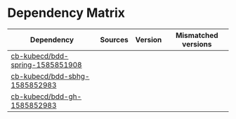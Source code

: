 # Dependency Matrix

Dependency | Sources | Version | Mismatched versions
---------- | ------- | ------- | -------------------
[cb-kubecd/bdd-spring-1585851908](https://github.com/cb-kubecd/bdd-spring-1585851908.git) |  | []() | 
[cb-kubecd/bdd-sbhg-1585852983](https://github.com/cb-kubecd/bdd-sbhg-1585852983.git) |  | []() | 
[cb-kubecd/bdd-gh-1585852983](https://github.com/cb-kubecd/bdd-gh-1585852983.git) |  | []() | 
